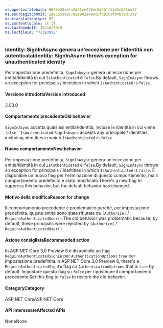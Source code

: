 ```yaml
---
ms.openlocfilehash: 6679e38aefa7d61ce430dc5375ff3b35c641ea27
ms.sourcegitcommit: 2e95559d957a1a942e490c5fd916df04b39d73a9
ms.translationtype: MT
ms.contentlocale: it-IT
ms.lasthandoff: 10/16/2019
ms.locfileid: "72393952"
---
```

### <a name="identity-signinasync-throws-exception-for-unauthenticated-identity"></a><span data-ttu-id="ae2ce-101">Identity: SignInAsync genera un'eccezione per l'identità non autenticata</span><span class="sxs-lookup"><span data-stu-id="ae2ce-101">Identity: SignInAsync throws exception for unauthenticated identity</span></span>

<span data-ttu-id="ae2ce-102">Per impostazione predefinita, `SignInAsync` genera un'eccezione per entità/identità in cui `IsAuthenticated` è `false`.</span><span class="sxs-lookup"><span data-stu-id="ae2ce-102">By default, `SignInAsync` throws an exception for principals / identities in which `IsAuthenticated` is `false`.</span></span>

#### <a name="version-introduced"></a><span data-ttu-id="ae2ce-103">Versione introdotta</span><span class="sxs-lookup"><span data-stu-id="ae2ce-103">Version introduced</span></span>

<span data-ttu-id="ae2ce-104">3.0</span><span class="sxs-lookup"><span data-stu-id="ae2ce-104">3.0</span></span>

#### <a name="old-behavior"></a><span data-ttu-id="ae2ce-105">Comportamento precedente</span><span class="sxs-lookup"><span data-stu-id="ae2ce-105">Old behavior</span></span>

<span data-ttu-id="ae2ce-106">`SignInAsync` accetta qualsiasi entità/identità, incluse le identità in cui viene `false``IsAuthenticated`.</span><span class="sxs-lookup"><span data-stu-id="ae2ce-106">`SignInAsync` accepts any principals / identities, including identities in which `IsAuthenticated` is `false`.</span></span>

#### <a name="new-behavior"></a><span data-ttu-id="ae2ce-107">Nuovo comportamento</span><span class="sxs-lookup"><span data-stu-id="ae2ce-107">New behavior</span></span>

<span data-ttu-id="ae2ce-108">Per impostazione predefinita, `SignInAsync` genera un'eccezione per entità/identità in cui `IsAuthenticated` è `false`.</span><span class="sxs-lookup"><span data-stu-id="ae2ce-108">By default, `SignInAsync` throws an exception for principals / identities in which `IsAuthenticated` is `false`.</span></span> <span data-ttu-id="ae2ce-109">È disponibile un nuovo flag per l'eliminazione di questo comportamento, ma il comportamento predefinito è stato modificato.</span><span class="sxs-lookup"><span data-stu-id="ae2ce-109">There's a new flag to suppress this behavior, but the default behavior has changed.</span></span>

#### <a name="reason-for-change"></a><span data-ttu-id="ae2ce-110">Motivo della modifica</span><span class="sxs-lookup"><span data-stu-id="ae2ce-110">Reason for change</span></span>

<span data-ttu-id="ae2ce-111">Il comportamento precedente è problematico perché, per impostazione predefinita, queste entità sono state rifiutate da `[Authorize]` / `RequireAuthenticatedUser()`.</span><span class="sxs-lookup"><span data-stu-id="ae2ce-111">The old behavior was problematic because, by default, these principals were rejected by `[Authorize]` / `RequireAuthenticatedUser()`.</span></span>

#### <a name="recommended-action"></a><span data-ttu-id="ae2ce-112">Azione consigliata</span><span class="sxs-lookup"><span data-stu-id="ae2ce-112">Recommended action</span></span>

<span data-ttu-id="ae2ce-113">In ASP.NET Core 3,0 Preview 6 è disponibile un flag `RequireAuthenticatedSignIn` per `AuthenticationOptions` `true` per impostazione predefinita.</span><span class="sxs-lookup"><span data-stu-id="ae2ce-113">In ASP.NET Core 3.0 Preview 6, there's a `RequireAuthenticatedSignIn` flag on `AuthenticationOptions` that is `true` by default.</span></span> <span data-ttu-id="ae2ce-114">Impostare questo flag su `false` per ripristinare il comportamento precedente.</span><span class="sxs-lookup"><span data-stu-id="ae2ce-114">Set this flag to `false` to restore the old behavior.</span></span>

#### <a name="category"></a><span data-ttu-id="ae2ce-115">Category</span><span class="sxs-lookup"><span data-stu-id="ae2ce-115">Category</span></span>

<span data-ttu-id="ae2ce-116">ASP.NET Core</span><span class="sxs-lookup"><span data-stu-id="ae2ce-116">ASP.NET Core</span></span>

#### <a name="affected-apis"></a><span data-ttu-id="ae2ce-117">API interessate</span><span class="sxs-lookup"><span data-stu-id="ae2ce-117">Affected APIs</span></span>

<span data-ttu-id="ae2ce-118">None</span><span class="sxs-lookup"><span data-stu-id="ae2ce-118">None</span></span>

<!-- 

#### Affected APIs

Not detectable via API analysis

-->
